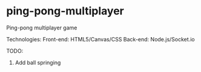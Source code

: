 ping-pong-multiplayer
=====================

Ping-pong multiplayer game

Technologies:
  Front-end:
    HTML5/Canvas/CSS
  Back-end:
    Node.js/Socket.io

TODO:
1) Add ball springing